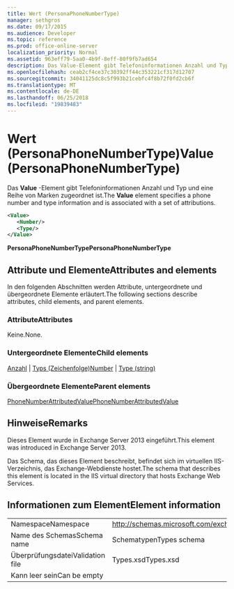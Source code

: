 ```yaml
---
title: Wert (PersonaPhoneNumberType)
manager: sethgros
ms.date: 09/17/2015
ms.audience: Developer
ms.topic: reference
ms.prod: office-online-server
localization_priority: Normal
ms.assetid: 963eff79-5aa0-4b9f-8eff-80f9fb7ad654
description: Das Value-Element gibt Telefoninformationen Anzahl und Typ und eine Reihe von Marken zugeordnet ist.
ms.openlocfilehash: ceab2cf4ce37c30392ff44c353221cf317d12707
ms.sourcegitcommit: 34041125dc8c5f993b21cebfc4f8b72f0fd2cb6f
ms.translationtype: MT
ms.contentlocale: de-DE
ms.lasthandoff: 06/25/2018
ms.locfileid: "19839483"
---
```

# <a name="value-personaphonenumbertype"></a><span data-ttu-id="87a43-103">Wert (PersonaPhoneNumberType)</span><span class="sxs-lookup"><span data-stu-id="87a43-103">Value (PersonaPhoneNumberType)</span></span>

<span data-ttu-id="87a43-104">Das **Value** -Element gibt Telefoninformationen Anzahl und Typ und eine Reihe von Marken zugeordnet ist.</span><span class="sxs-lookup"><span data-stu-id="87a43-104">The **Value** element specifies a phone number and type information and is associated with a set of attributions.</span></span> 
  
```XML
<Value>
   <Number/>
   <Type/>
</Value>
```

<span data-ttu-id="87a43-105">**PersonaPhoneNumberType**</span><span class="sxs-lookup"><span data-stu-id="87a43-105">**PersonaPhoneNumberType**</span></span>

## <a name="attributes-and-elements"></a><span data-ttu-id="87a43-106">Attribute und Elemente</span><span class="sxs-lookup"><span data-stu-id="87a43-106">Attributes and elements</span></span>

<span data-ttu-id="87a43-107">In den folgenden Abschnitten werden Attribute, untergeordnete und übergeordnete Elemente erläutert.</span><span class="sxs-lookup"><span data-stu-id="87a43-107">The following sections describe attributes, child elements, and parent elements.</span></span>
  
### <a name="attributes"></a><span data-ttu-id="87a43-108">Attribute</span><span class="sxs-lookup"><span data-stu-id="87a43-108">Attributes</span></span>

<span data-ttu-id="87a43-109">Keine.</span><span class="sxs-lookup"><span data-stu-id="87a43-109">None.</span></span>
  
### <a name="child-elements"></a><span data-ttu-id="87a43-110">Untergeordnete Elemente</span><span class="sxs-lookup"><span data-stu-id="87a43-110">Child elements</span></span>

<span data-ttu-id="87a43-111">[Anzahl](number.md) | [Typs (Zeichenfolge)](type-string.md)</span><span class="sxs-lookup"><span data-stu-id="87a43-111">[Number](number.md) | [Type (string)](type-string.md)</span></span>
  
### <a name="parent-elements"></a><span data-ttu-id="87a43-112">Übergeordnete Elemente</span><span class="sxs-lookup"><span data-stu-id="87a43-112">Parent elements</span></span>

[<span data-ttu-id="87a43-113">PhoneNumberAttributedValue</span><span class="sxs-lookup"><span data-stu-id="87a43-113">PhoneNumberAttributedValue</span></span>](phonenumberattributedvalue.md)
  
## <a name="remarks"></a><span data-ttu-id="87a43-114">Hinweise</span><span class="sxs-lookup"><span data-stu-id="87a43-114">Remarks</span></span>

<span data-ttu-id="87a43-115">Dieses Element wurde in Exchange Server 2013 eingeführt.</span><span class="sxs-lookup"><span data-stu-id="87a43-115">This element was introduced in Exchange Server 2013.</span></span>
  
<span data-ttu-id="87a43-116">Das Schema, das dieses Element beschreibt, befindet sich im virtuellen IIS-Verzeichnis, das Exchange-Webdienste hostet.</span><span class="sxs-lookup"><span data-stu-id="87a43-116">The schema that describes this element is located in the IIS virtual directory that hosts Exchange Web Services.</span></span>
  
## <a name="element-information"></a><span data-ttu-id="87a43-117">Informationen zum Element</span><span class="sxs-lookup"><span data-stu-id="87a43-117">Element information</span></span>

|||
|:-----|:-----|
|<span data-ttu-id="87a43-118">Namespace</span><span class="sxs-lookup"><span data-stu-id="87a43-118">Namespace</span></span>  <br/> |http://schemas.microsoft.com/exchange/services/2006/types  <br/> |
|<span data-ttu-id="87a43-119">Name des Schemas</span><span class="sxs-lookup"><span data-stu-id="87a43-119">Schema name</span></span>  <br/> |<span data-ttu-id="87a43-120">Schematypen</span><span class="sxs-lookup"><span data-stu-id="87a43-120">Types schema</span></span>  <br/> |
|<span data-ttu-id="87a43-121">Überprüfungsdatei</span><span class="sxs-lookup"><span data-stu-id="87a43-121">Validation file</span></span>  <br/> |<span data-ttu-id="87a43-122">Types.xsd</span><span class="sxs-lookup"><span data-stu-id="87a43-122">Types.xsd</span></span>  <br/> |
|<span data-ttu-id="87a43-123">Kann leer sein</span><span class="sxs-lookup"><span data-stu-id="87a43-123">Can be empty</span></span>  <br/> ||
   

